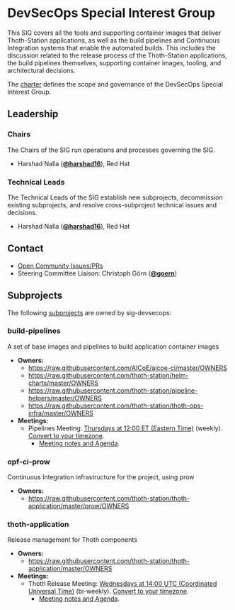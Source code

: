 <!---
This is an autogenerated file!

Please do not edit this file directly, but instead make changes to the
sigs.yaml file in the project root.

To understand how this file is generated, see https://git.k8s.io/community/generator/README.md

for Thoth we use `podman run --rm -e WHAT -e GO111MODULE=on -e GOPROXY -v $(pwd):/go/src/app:Z golang:1.12 make -C /go/src/app generate`

--->

# DevSecOps Special Interest Group

This SIG covers all the tools and supporting container images that deliver Thoth-Station applications, as well as the build pipelines and Continuous Integration systems that enable the automated builds.
This includes the discussion related to the release process of the Thoth-Station applications, the build pipelines themselves, supporting container images, tooling, and architectural decisions.

The [charter](charter.md) defines the scope and governance of the DevSecOps Special Interest Group.



## Leadership

### Chairs

The Chairs of the SIG run operations and processes governing the SIG.

* Harshad Nalla (**[@harshad16](https://github.com/harshad16)**), Red Hat

### Technical Leads

The Technical Leads of the SIG establish new subprojects, decommission existing
subprojects, and resolve cross-subproject technical issues and decisions.

* Harshad Nalla (**[@harshad16](https://github.com/harshad16)**), Red Hat

## Contact
- [Open Community Issues/PRs](https://github.com/kubernetes/community/labels/sig%2Fdevsecops)
- Steering Committee Liaison: Christoph Görn (**[@goern](https://github.com/goern)**)

## Subprojects

The following [subprojects][subproject-definition] are owned by sig-devsecops:
### build-pipelines
A set of base images and pipelines to build application container images
- **Owners:**
  - https://raw.githubusercontent.com/AICoE/aicoe-ci/master/OWNERS
  - https://raw.githubusercontent.com/thoth-station/helm-charts/master/OWNERS
  - https://raw.githubusercontent.com/thoth-station/pipeline-helpers/master/OWNERS
  - https://raw.githubusercontent.com/thoth-station/thoth-ops-infra/master/OWNERS
- **Meetings:**
  - Pipelines Meeting: [Thursdays at 12:00 ET (Eastern Time)](https://meet.google.com/ozb-tbrp-agx) (weekly). [Convert to your timezone](http://www.thetimezoneconverter.com/?t=12:00&tz=ET%20%28Eastern%20Time%29).
    - [Meeting notes and Agenda](https://docs.google.com/document/d/16EIdTs12apkjuNlgBCMa0gQ2Gd0CFu9wn-N9GQmwTdw/edit#).
### opf-ci-prow
Continuous Integration infrastructure for the project, using prow
- **Owners:**
  - https://raw.githubusercontent.com/thoth-station/thoth-application/master/prow/OWNERS
### thoth-application
Release management for Thoth components
- **Owners:**
  - https://raw.githubusercontent.com/thoth-station/thoth-application/master/OWNERS
- **Meetings:**
  - Thoth Release Meeting: [Wednesdays at 14:00 UTC (Coordinated Universal Time)](https://meet.google.com/kro-zbcc-xpd) (bi-weekly). [Convert to your timezone](http://www.thetimezoneconverter.com/?t=14:00&tz=UTC%20%28Coordinated%20Universal%20Time%29).
    - [Meeting notes and Agenda](https://docs.google.com/document/d/1jSDY8tzQ4a1RHiXdIHgS0ywkkpQDJdKpTJWM6u1Z5iM/edit).

[subproject-definition]: https://github.com/kubernetes/community/blob/master/governance.md#subprojects
<!-- BEGIN CUSTOM CONTENT -->

<!-- END CUSTOM CONTENT -->
